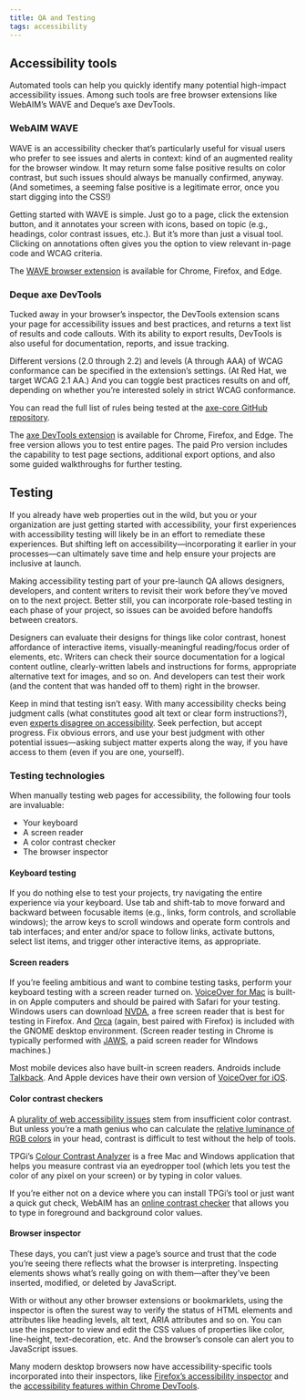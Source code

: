 ```yaml
---
title: QA and Testing
tags: accessibility
---
```


## Accessibility tools

Automated tools can help you quickly identify many potential high-impact accessibility issues. Among such tools are free browser extensions like WebAIM’s WAVE and Deque’s axe DevTools.

### WebAIM WAVE

WAVE is an accessibility checker that’s particularly useful for visual users who prefer to see issues and alerts in context: kind of an augmented reality for the browser window. It may return some false positive results on color contrast, but such issues should always be manually confirmed, anyway. (And sometimes, a seeming false positive is a legitimate error, once you start digging into the CSS!)

Getting started with WAVE is simple. Just go to a page, click the extension button, and it annotates your screen with icons, based on topic (e.g., headings, color contrast issues, etc.). But it’s more than just a visual tool. Clicking on annotations often gives you the option to view relevant in-page code and WCAG criteria.

The [WAVE browser extension](https://wave.webaim.org/) is available for Chrome, Firefox, and Edge.

### Deque axe DevTools

Tucked away in your browser’s inspector, the DevTools extension scans your page for accessibility issues and best practices, and returns a text list of results and code callouts. With its ability to export results, DevTools is also useful for documentation, reports, and issue tracking.

Different versions (2.0 through 2.2) and levels (A through AAA) of WCAG conformance can be specified in the extension’s settings. (At Red Hat, we target WCAG 2.1 AA.) And you can toggle best practices results on and off, depending on whether you’re interested solely in strict WCAG conformance.

You can read the full list of rules being tested at the [axe-core GitHub repository](https://github.com/dequelabs/axe-core/blob/develop/doc/rule-descriptions.md).

The [axe DevTools extension](https://www.deque.com/axe/devtools/) is available for Chrome, Firefox, and Edge. The free version allows you to test entire pages. The paid Pro version includes the capability to test page sections, additional export options, and also some guided walkthroughs for further testing.

## Testing

If you already have web properties out in the wild, but you or your organization are just getting started with accessibility, your first experiences with accessibility testing will likely be in an effort to remediate these experiences. But shifting left on accessibility—incorporating it earlier in your processes—can ultimately save time and help ensure your projects are inclusive at launch.

Making accessibility testing part of your pre-launch QA allows designers, developers, and content writers to revisit their work before they’ve moved on to the next project. Better still, you can incorporate role-based testing in each phase of your project, so issues can be avoided before handoffs between creators.

Designers can evaluate their designs for things like color contrast, honest affordance of interactive items, visually-meaningful reading/focus order of elements, etc. Writers can check their source documentation for a logical content outline, clearly-written labels and instructions for forms, appropriate alternative text for images, and so on. And developers can test their work (and the content that was handed off to them) right in the browser.

Keep in mind that testing isn’t easy. With many accessibility checks being judgment calls (what constitutes good alt text or clear form instructions?), even [experts disagree on accessibility](https://www.w3.org/TR/accessibility-conformance-challenges/#themes-from-research). Seek perfection, but accept progress. Fix obvious errors, and use your best judgment with other potential issues—asking subject matter experts along the way, if you have access to them (even if you are one, yourself).

### Testing technologies

When manually testing web pages for accessibility, the following four tools are invaluable:

- Your keyboard
- A screen reader
- A color contrast checker
- The browser inspector

#### Keyboard testing

If you do nothing else to test your projects, try navigating the entire experience via your keyboard. Use tab and shift-tab to move forward and backward between focusable items (e.g., links, form controls, and scrollable windows); the arrow keys to scroll windows and operate form controls and tab interfaces; and enter and/or space to follow links, activate buttons, select list items, and trigger other interactive items, as appropriate.

#### Screen readers

If you’re feeling ambitious and want to combine testing tasks, perform your keyboard testing with a screen reader turned on. [VoiceOver for Mac](https://support.apple.com/guide/voiceover/turn-voiceover-on-or-off-vo2682/mac) is built-in on Apple computers and should be paired with Safari for your testing. Windows users can download [NVDA](https://www.nvaccess.org/download/), a free screen reader that is best for testing in Firefox. And [Orca](https://help.gnome.org/users/orca/stable/index.html.en) (again, best paired with Firefox) is included with the GNOME desktop environment. (Screen reader testing in Chrome is typically performed with [JAWS](https://www.freedomscientific.com/products/software/jaws/), a paid screen reader for WIndows machines.)

Most mobile devices also have built-in screen readers. Androids include [Talkback](https://support.google.com/accessibility/android/answer/6283677?hl=en&ref_topic=10601571&sjid=4695144848639410734-NC). And Apple devices have their own version of [VoiceOver for iOS](https://support.apple.com/en-sa/guide/iphone/iph3e2e415f/ios).

#### Color contrast checkers

A [plurality of web accessibility issues](https://webaim.org/projects/million/#contrast) stem from insufficient color contrast. But unless you’re a math genius who can calculate the [relative luminance of RGB colors](https://www.w3.org/TR/WCAG21/#dfn-relative-luminance) in your head, contrast is difficult to test without the help of tools.

TPGi’s [Colour Contrast Analyzer](https://www.tpgi.com/color-contrast-checker/) is a free Mac and Windows application that helps you measure contrast via an eyedropper tool (which lets you test the color of any pixel on your screen) or by typing in color values.

If you’re either not on a device where you can install TPGi’s tool or just want a quick gut check, WebAIM has an [online contrast checker](https://webaim.org/resources/contrastchecker/) that allows you to type in foreground and background color values.

#### Browser inspector

These days, you can’t just view a page’s source and trust that the code you’re seeing there reflects what the browser is interpreting. Inspecting elements shows what’s really going on with them—after they’ve been inserted, modified, or deleted by JavaScript.

With or without any other browser extensions or bookmarklets, using the inspector is often the surest way to verify the status of HTML elements and attributes like heading levels, alt text, ARIA attributes and so on. You can use the inspector to view and edit the CSS values of properties like color, line-height, text-decoration, etc. And the browser’s console can alert you to JavaScript issues.

Many modern desktop browsers now have accessibility-specific tools incorporated into their inspectors, like [Firefox’s accessibility inspector](https://firefox-source-docs.mozilla.org/devtools-user/accessibility_inspector/) and the [accessibility features within Chrome DevTools](https://developer.chrome.com/docs/devtools/accessibility/reference/).
